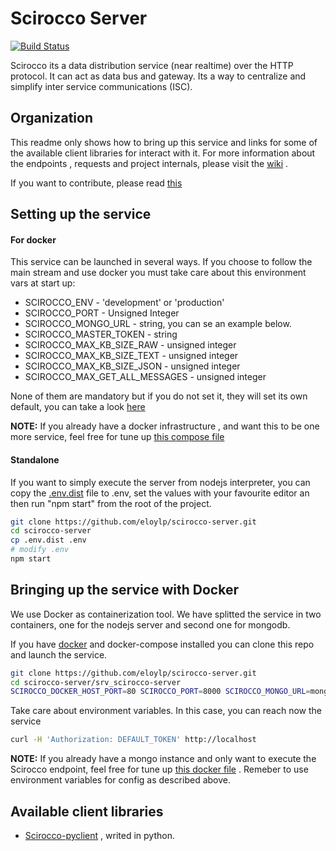 
# Scirocco Server
[![Build Status](https://travis-ci.org/eloylp/scirocco-server.svg?branch=develop)](https://travis-ci.org/eloylp/scirocco-server)

Scirocco its a data distribution service (near realtime) over the HTTP protocol. It can act as data bus and gateway. Its a way to centralize and simplify inter service communications (ISC).

## Organization

This readme only shows how to bring up this service and links for some of the available client libraries for interact with it.
For more information about the endpoints , requests and project internals, please visit the [wiki](../../wiki) .

If you want to contribute, please read [this](CONTRIBUTING.md)

## Setting up the service

#### For docker

This service can be launched in several ways. If you choose to follow the main stream and use docker you must take care about 
this environment vars at start up:

 * SCIROCCO_ENV                   - 'development' or 'production'
 * SCIROCCO_PORT                  -  Unsigned Integer
 * SCIROCCO_MONGO_URL             -  string, you can se an example below.
 * SCIROCCO_MASTER_TOKEN          -  string
 * SCIROCCO_MAX_KB_SIZE_RAW       -  unsigned integer
 * SCIROCCO_MAX_KB_SIZE_TEXT      -  unsigned integer
 * SCIROCCO_MAX_KB_SIZE_JSON      -  unsigned integer
 * SCIROCCO_MAX_GET_ALL_MESSAGES  -  unsigned integer
 
None of them are mandatory but if you do not set it, they will set its own default, you can take a look [here](config.js)

**NOTE:** If you already have a docker infrastructure , and want this to be one more service, feel free for tune up [this compose file](srv_scirocco-server/docker-compose.yml)

#### Standalone
If you want to simply execute the server from nodejs interpreter, you can copy the [.env.dist](.env.dist) file to .env,
set the values with your favourite editor an then run "npm start" from the root of the project.

```bash
git clone https://github.com/eloylp/scirocco-server.git
cd scirocco-server
cp .env.dist .env
# modify .env
npm start
```
## Bringing up the service with Docker

We use Docker as containerization tool. We have splitted the service in two containers, one for the nodejs server and second one
for mongodb.

If you have [docker](https://www.docker.com/) and docker-compose installed you can clone this repo and launch the service.

```bash
git clone https://github.com/eloylp/scirocco-server.git
cd scirocco-server/srv_scirocco-server
SCIROCCO_DOCKER_HOST_PORT=80 SCIROCCO_PORT=8000 SCIROCCO_MONGO_URL=mongodb://scirocco-db/scirocco-server docker-compose up
```
Take care about environment variables. In this case, you can reach now the service

```bash
curl -H 'Authorization: DEFAULT_TOKEN' http://localhost
```

**NOTE:** If you already have a mongo instance and only want to execute the Scirocco endpoint, feel free for tune up [this docker file](srv_scirocco-server/node/Dockerfile) . Remeber to use environment variables for config as described above.


## Available client libraries
* [Scirocco-pyclient](https://github.com/eloylp/scirocco-pyclient) , writed in python.
